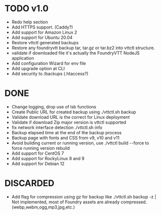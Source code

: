 # TODO v1.0
- Redo help section
- Add HTTPS support. (Caddy?)
- Add support for Amazon Linux 2
- Add support for Ubuntu 20.04
- Restore vttctl generated backups
- Restore any foundryvtt backup tar, tar.gz or tar.bz2 into vttctl structure.
- validate if downloaded file it's actually the FoundryVTT NodeJS application
- Add configuration Wizard for env file
- Add upgrade option at CLI
- Add security to /backups (.htaccess?)

# DONE
- Change logging, drop use of lsb functions
- Create Public URL for created backup using ./vttctl.sh backup
- Validate download URL is the correct for Linux deployment
- Validate if download Zip major version is vttctl supported
- fix network interface detection ./vttctl.sh info
- Backup elapsed time at the end of the backup process
- Backup page with fonts and CSS from v9, v10 and v11
- Avoid building current or running version, use ./vttctl build --force to force running version rebuild
- Add support for CentOS 7
- Add support for RockyLinux 8 and 9
- Add support for Debian 12


# DISCARDED
- Add flag for compression using gz for backup like ./vttctl.sh backup -z | Not implemented, most of Foundry assets are already compressed. (webp,webm,ogg,mp3,jpg,etc.)

